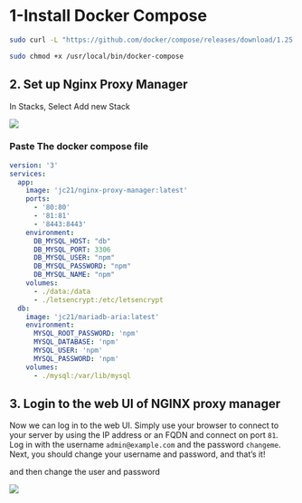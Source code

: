 

# 1-Install Docker Compose

````bash
sudo curl -L "https://github.com/docker/compose/releases/download/1.25.5/docker-compose-$(uname -s)-$(uname -m)" -o /usr/local/bin/docker-compose

sudo chmod +x /usr/local/bin/docker-compose
`````

## 2. Set up Nginx Proxy Manager

In Stacks, Select Add new Stack

![](../../../Cybersecurity/Imagens/Pasted%20image%2020240611231710.png)

### Paste The docker compose file

````yaml
version: '3'
services:
  app:
    image: 'jc21/nginx-proxy-manager:latest'
    ports:
      - '80:80'
      - '81:81'
      - '8443:8443'
    environment:
      DB_MYSQL_HOST: "db"
      DB_MYSQL_PORT: 3306
      DB_MYSQL_USER: "npm"
      DB_MYSQL_PASSWORD: "npm"
      DB_MYSQL_NAME: "npm"
    volumes:
      - ./data:/data
      - ./letsencrypt:/etc/letsencrypt
  db:
    image: 'jc21/mariadb-aria:latest'
    environment:
      MYSQL_ROOT_PASSWORD: 'npm'
      MYSQL_DATABASE: 'npm'
      MYSQL_USER: 'npm'
      MYSQL_PASSWORD: 'npm'
    volumes:
      - ./mysql:/var/lib/mysql
`````


## 3. Login to the web UI of NGINX proxy manager

[](https://github.com/ChristianLempa/videos/tree/main/nginxproxymanager-tutorial#3-login-to-the-web-ui-of-nginx-proxy-manager)

Now we can log in to the web UI. Simply use your browser to connect to your server by using the IP address or an FQDN and connect on port `81`. Log in with the username `admin@example.com` and the password `changeme`. Next, you should change your username and password, and that’s it!

and then change the user and password

![](Pasted%20image%2020240612003831.png)

